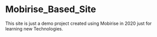 # Mobirise_Based_Site
This site is just a demo project created using Mobirise in 2020 just for learning new Technologies.
